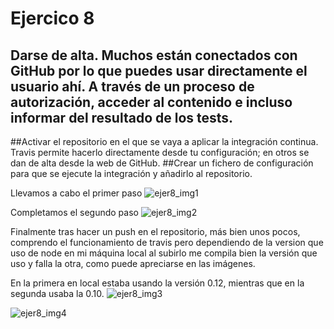 # Ejercico 8

## Darse de alta. Muchos están conectados con GitHub por lo que puedes usar directamente el usuario ahí. A través de un proceso de autorización, acceder al contenido e incluso informar del resultado de los tests.
##Activar el repositorio en el que se vaya a aplicar la integración continua. Travis permite hacerlo directamente desde tu configuración; en otros se dan de alta desde la web de GitHub.
##Crear un fichero de configuración para que se ejecute la integración y añadirlo al repositorio.

Llevamos a cabo el primer paso
![ejer8_img1](http://googledrive.com/host/0B5Yam2FWqtZPZzR3TTBaSUpMZ2M/Ejercicio8_1.jpg)

Completamos el segundo paso
![ejer8_img2](http://googledrive.com/host/0B5Yam2FWqtZPZzR3TTBaSUpMZ2M/Ejercicio8_2.jpg)

Finalmente tras hacer un push en el repositorio, más bien unos pocos, comprendo el funcionamiento de travis pero dependiendo de la version que uso de node en mi máquina local al subirlo me compila bien la versión que uso y falla la otra, como puede apreciarse en las imágenes.

En la primera en local estaba usando la versión 0.12, mientras que en la segunda usaba la 0.10.
![ejer8_img3](http://googledrive.com/host/0B5Yam2FWqtZPZzR3TTBaSUpMZ2M/Ejercicio8_3.jpg)

![ejer8_img4](http://googledrive.com/host/0B5Yam2FWqtZPZzR3TTBaSUpMZ2M/Ejercicio8_4.jpg)